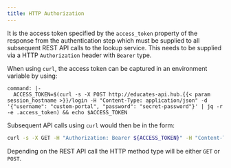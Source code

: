 ```yaml
---
title: HTTP Authorization
---
```


It is the access token specified by the `access_token` property of the response
from the authentication step which must be supplied to all subsequent REST API
calls to the lookup service. This needs to be supplied via a HTTP
`Authorization` header with `Bearer` type.

When using `curl`, the access token can be captured in an environment variable
by using:

```terminal:execute
command: |-
  ACCESS_TOKEN=$(curl -s -X POST http://educates-api.hub.{{< param session_hostname >}}/login -H "Content-Type: application/json" -d '{"username": "custom-portal", "password": "secret-password"}' | jq -r -e .access_token) && echo $ACCESS_TOKEN
```

Subsequent API calls using `curl` would then be in the form:

```bash
curl -s -X GET -H "Authorization: Bearer ${ACCESS_TOKEN}" -H "Content-Type: application/json" http://educates-api.hub.{{< param session_hostname >}}/api/v1/<api-name>
```

Depending on the REST API call the HTTP method type will be either `GET` or `POST`.
